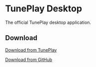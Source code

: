 # TunePlay Desktop

The official TunePlay desktop application.


## Download

[Download from TunePlay](https://www.tuneplay.net/app-download.php?v=windows)

[Download from GitHub](https://github.com/FreekBes/tuneplay-electron/raw/master/dist/tuneplay%20Setup%201.1.1.exe)
